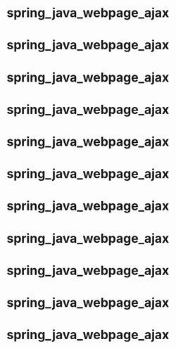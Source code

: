 # spring_java_webpage_ajax
# spring_java_webpage_ajax
# spring_java_webpage_ajax
# spring_java_webpage_ajax
# spring_java_webpage_ajax
# spring_java_webpage_ajax
# spring_java_webpage_ajax
# spring_java_webpage_ajax
# spring_java_webpage_ajax
# spring_java_webpage_ajax
# spring_java_webpage_ajax
